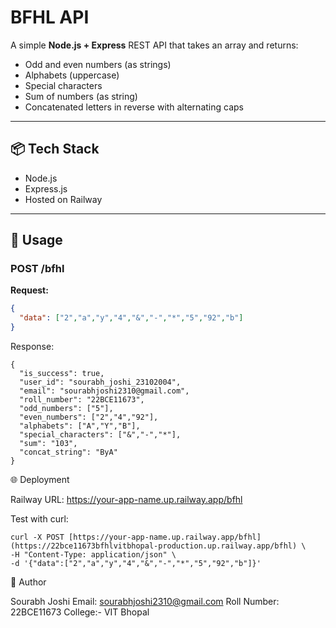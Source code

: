 # BFHL API

A simple **Node.js + Express** REST API that takes an array and returns:

- Odd and even numbers (as strings)  
- Alphabets (uppercase)  
- Special characters  
- Sum of numbers (as string)  
- Concatenated letters in reverse with alternating caps  

---

## 📦 Tech Stack

- Node.js  
- Express.js  
- Hosted on Railway  

---

## 🔧 Usage

### POST /bfhl

**Request:**
```json
{
  "data": ["2","a","y","4","&","-","*","5","92","b"]
}
```
Response:
```
{
  "is_success": true,
  "user_id": "sourabh_joshi_23102004",
  "email": "sourabhjoshi2310@gmail.com",
  "roll_number": "22BCE11673",
  "odd_numbers": ["5"],
  "even_numbers": ["2","4","92"],
  "alphabets": ["A","Y","B"],
  "special_characters": ["&","-","*"],
  "sum": "103",
  "concat_string": "ByA"
}
```
🌐 Deployment

Railway URL: https://your-app-name.up.railway.app/bfhl

Test with curl:
```
curl -X POST [https://your-app-name.up.railway.app/bfhl](https://22bce11673bfhlvitbhopal-production.up.railway.app/bfhl) \
-H "Content-Type: application/json" \
-d '{"data":["2","a","y","4","&","-","*","5","92","b"]}'
```
👤 Author

Sourabh Joshi
Email: sourabhjoshi2310@gmail.com
Roll Number: 22BCE11673
College:- VIT Bhopal
